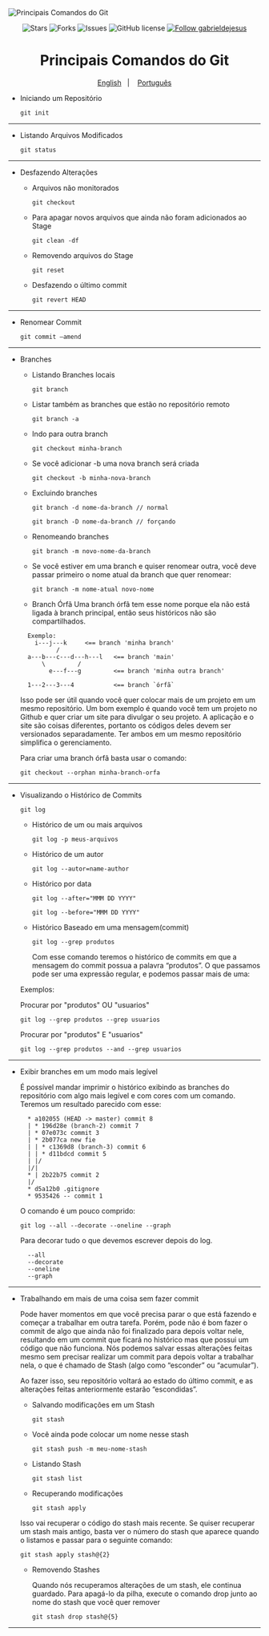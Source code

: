 <img src="https://i.ibb.co/CB77fMs/principais-comandos-do-Git.png" align="center" alt="Principais Comandos do Git" border="0">

<p align="center">
   <img alt="Stars" src="https://img.shields.io/github/stars/gabrieldejesus/git-commands?color=4A90E2&label=STARS&logo=3C424B&logoColor=3C424B&style=for-the-badge&labelColor=222222" />

   <img alt="Forks" src="https://img.shields.io/github/forks/gabrieldejesus/git-commands?color=4A90E2&label=FORKS&logo=3C424B&logoColor=3C424B&style=for-the-badge&labelColor=222222" />

   <img alt="Issues" src="https://img.shields.io/github/issues/gabrieldejesus/git-commands?color=4A90E2&label=ISSUES&logo=3C424B&logoColor=3C424B&style=for-the-badge&labelColor=222222" />

   <img alt="GitHub license" src="https://img.shields.io/github/license/gabrieldejesus/git-commands?color=4A90E2&label=LICENSE&logo=3C424B&logoColor=3C424B&style=for-the-badge&labelColor=222222" />

  <a href="https://github.com/gabrieldejesus">
    <img alt="Follow gabrieldejesus" src="https://img.shields.io/static/v1?label=Follow&message=gabrieldejesus&style=for-the-badge&color=4A90E2&labelColor=222222" />
  </a>
</p>

<h1 align="center">
  Principais Comandos do Git
</h1>

<p align="center">
  <a href="README.md">English</a>&nbsp;&nbsp;&nbsp;|&nbsp;&nbsp;&nbsp;
  <a href="README.pt.md">Português</a>
</p>

- Iniciando um Repositório

  `git init`

---

- Listando Arquivos Modificados

  `git status`

---

- Desfazendo Alterações

  - Arquivos não monitorados

    `git checkout`

  - Para apagar novos arquivos que ainda não foram adicionados ao Stage

    `git clean -df`

  - Removendo arquivos do Stage

    `git reset`

  - Desfazendo o último commit

    `git revert HEAD`

---

- Renomear Commit

  `git commit —amend`

---

- Branches

  - Listando Branches locais

    `git branch`

  - Listar também as branches que estão no repositório remoto

    `git branch -a`

  - Indo para outra branch

    `git checkout minha-branch`

  - Se você adicionar -b uma nova branch será criada

    `git checkout -b minha-nova-branch`

  - Excluindo branches

    `git branch -d nome-da-branch // normal`

    `git branch -D nome-da-branch // forçando`

  - Renomeando branches

    `git branch -m novo-nome-da-branch`

  - Se você estiver em uma branch e quiser renomear outra, você deve passar primeiro o nome atual da branch que quer renomear:

    `git branch -m nome-atual novo-nome`

  - Branch Órfã
    Uma branch órfã tem esse nome porque ela não está ligada à branch principal, então
    seus históricos não são compartilhados.

  ```shell
    Exemplo:
      i---j---k     <== branch 'minha branch'
            /
    a---b---c---d---h---l   <== branch 'main'
        \         /
          e---f---g         <== branch 'minha outra branch'

    1---2---3---4           <== branch `órfã`
  ```

  Isso pode ser útil quando você quer colocar mais de um projeto em um mesmo
  repositório. Um bom exemplo é quando você tem um projeto no Github e quer criar
  um site para divulgar o seu projeto. A aplicação e o site são coisas diferentes,
  portanto os códigos deles devem ser versionados separadamente.
  Ter ambos em um mesmo repositório simplifica o gerenciamento.

  Para criar uma branch órfã basta usar o comando:

  `git checkout --orphan minha-branch-orfa`

---

- Visualizando o Histórico de Commits

  `git log`

  - Histórico de um ou mais arquivos

    `git log -p meus-arquivos`

  - Histórico de um autor

    `git log --autor=name-author`

  - Histórico por data

    `git log --after="MMM DD YYYY"`

    `git log --before="MMM DD YYYY"`

  - Histórico Baseado em uma mensagem(commit)

    `git log --grep produtos`

    Com esse comando teremos o histórico de commits em que a mensagem do commit
    possua a palavra “produtos”. O que passamos pode ser uma expressão regular,
    e podemos passar mais de uma:

  Exemplos:

  Procurar por "produtos" OU "usuarios"

  `git log --grep produtos --grep usuarios`

  Procurar por "produtos" E "usuarios"

  `git log --grep produtos --and --grep usuarios`

---

- Exibir branches em um modo mais legível

  É possível mandar imprimir o histórico exibindo as branches do repositório com algo
  mais legível e com cores com um comando. Teremos um resultado parecido com esse:

  ```shell
    * a102055 (HEAD -> master) commit 8
    | * 196d28e (branch-2) commit 7
    | * 07e073c commit 3
    | * 2b077ca new fie
    | | * c1369d8 (branch-3) commit 6
    | | * d11bdcd commit 5
    | |/
    |/|
    * | 2b22b75 commit 2
    |/
    * d5a12b0 .gitignore
    * 9535426 -- commit 1
  ```

  O comando é um pouco comprido:

  `git log --all --decorate --oneline --graph`

  Para decorar tudo o que devemos escrever depois do log.

  ```
    --all
    --decorate
    --oneline
    --graph
  ```

---

- Trabalhando em mais de uma coisa sem fazer commit

  Pode haver momentos em que você precisa parar o que está fazendo e começar a trabalhar
  em outra tarefa. Porém, pode não é bom fazer o commit de algo que ainda não foi
  finalizado para depois voltar nele, resultando em um commit que ficará no histórico
  mas que possui um código que não funciona. Nós podemos salvar essas alterações feitas
  mesmo sem precisar realizar um commit para depois voltar a trabalhar nela, o que é
  chamado de Stash (algo como “esconder” ou “acumular”).

  Ao fazer isso, seu repositório voltará ao estado do último commit, e as alterações
  feitas anteriormente estarão “escondidas”.

  - Salvando modificações em um Stash

    `git stash`

  - Você ainda pode colocar um nome nesse stash

    `git stash push -m meu-nome-stash`

  - Listando Stash

    `git stash list`

  - Recuperando modificações

    `git stash apply`

  Isso vai recuperar o código do stash mais recente. Se quiser recuperar um stash
  mais antigo, basta ver o número do stash que aparece quando o listamos e passar
  para o seguinte comando:

  `git stash apply stash@{2}`

  - Removendo Stashes

    Quando nós recuperamos alterações de um stash, ele continua guardado. Para apagá-lo
    da pilha, execute o comando drop junto ao nome do stash que você quer remover

    `git stash drop stash@{5}`

---
